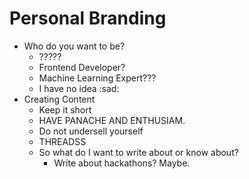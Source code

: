 # Personal Branding

- Who do you want to be? 
  - ????? 
  - Frontend Developer?
  - Machine Learning Expert??? 
  - I have no idea :sad: 
- Creating Content 
  - Keep it short 
  - HAVE PANACHE AND ENTHUSIAM. 
  - Do not undersell yourself 
  - THREADSS 
  - So what do I want to write about or know about? 
    - Write about hackathons? Maybe. 
